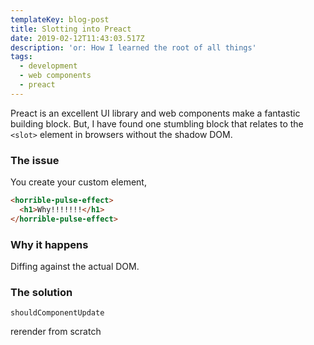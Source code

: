 ```yaml
---
templateKey: blog-post
title: Slotting into Preact
date: 2019-02-12T11:43:03.517Z
description: 'or: How I learned the root of all things'
tags:
  - development
  - web components
  - preact
---
```

Preact is an excellent UI library and web components make a fantastic building block. But, I have found one stumbling block that relates to the `<slot>` element in browsers without the shadow DOM.

### The issue
You create your custom element,

```html
<horrible-pulse-effect>
  <h1>Why!!!!!!!</h1>
</horrible-pulse-effect>
``` 

### Why it happens

Diffing against the actual DOM.

### The solution

`shouldComponentUpdate`

rerender from scratch
